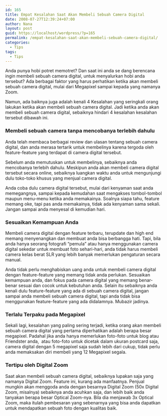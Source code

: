 ```yaml
---
id: 165
title: Empat Kesalahan Saat Akan Membeli Sebuah Camera Digital
date: 2008-07-27T12:39:24+07:00
author: Nana
layout: post
guid: https://localhost/wordpress/?p=165
permalink: /empat-kesalahan-saat-akan-membeli-sebuah-camera-digital/
categories:
  - Tips
tags:
  - Tips
---
```

Anda punya hobi potret memotret? Dan saat ini anda se dang berencana ingin membeli sebuah camera digital, untuk menyalurkan hobi anda tersebut? Ada berbagai faktor yang harus perhatikan ketika akan membeli sebuah camera digital, mulai dari Megapixel sampai kepada yang namanya Zoom.

Namun, ada baiknya juga adalah kenali 4 Kesalahan yang seringkali orang lakukan ketika akan membeli sebuah camera digital. Jadi ketika anda akan membeli sebuah camera digital, sebaiknya hindari 4 kesalahan kesalahan tersebut dibawah ini.

### Membeli sebuah camera tanpa mencobanya terlebih dahulu

Anda telah membaca berbagai review dan ulasan tentang sebuah camera digital, dan anda merasa tertarik untuk membelinya karena tergoda oleh feature-feature yang terdapat di camera digital tersebut.

Sebelum anda memutuskan untuk membelinya, sebaiknya anda mencobanya terlebih dahulu. Meskipun anda akan membeli camera digital tersebut secara online, sebaiknya luangkan waktu anda untuk mengunjungi dulu toko-toko khusus yang menjual camera digital.

Anda coba dulu camera digital tersebut, mulai dari kenyaman saat anda memegangnya, sampai kepada kemudahan saat mengakses tombol-tombol maupun menu-menu ketika anda memakainya. Soalnya siapa tahu, feature memang oke, tapi pas anda memakainya, tidak ada kenyaman sama sekali. Jangan sampai anda menyesal di kemudian hari.

### Sesuaikan Kemampuan Anda

Membeli camera digital dengan feature terbaru, terupdate dan high end memang menyenangkan dan membuat anda bisa berbangga hati. Tapi, bila anda hanya seorang fotografi “pemula” atau hanya menggunakan camera digital sekedar untuk membuat foto sehari-hari, anda tidak harus membeli camera kelas berat SLR yang lebih banyak memerlukan pengaturan secara manual.

Anda tidak perlu menghabiskan uang anda untuk membeli camera digital dengan feature-feature yang memang tidak anda perlukan. Sesuaikan kemampuan anda, dan fokus pada camera digital yang memang benar-benar sesuai dan cocok untuk kebutuhan anda. Selain itu sebaiknya anda kenali dulu feature-feature yang ada di sebuah camera digital, jangan sampai anda membeli sebuah camera digital, tapi anda tidak bisa menggunakan feature-feature yang ada didalamnya. Mubazir jadinya.

### Terlalu Terpaku pada Megapixel

Sekali lagi, kesalahan yang paling sering terjadi, ketika orang akan membeli sebuah camera digital yang pertama diperhatikan adalah berapa besar megapixel. Padahal jika anda hanya memerlukan foto-foto untuk blog atau Friendster anda,  atau foto-foto untuk dicetak dalam ukuran postcard saja, camera digital dengan 5 megapixel saja sudah lebih dari cukup, tidak perlu anda memaksakan diri membeli yang 12 Megapixel segala.

### Tertipu oleh Digital Zoom

Saat akan membeli sebuah camera digital, sebaiknya lupakan saja yang namanya Digital Zoom. Feature ini, kurang ada manfaatnya. Penjual mungkin akan menggoda anda dengan besarnya Digital Zoom (50x Digital Zoom, misalnya) sebaiknya anda acuhkan saja, dan lebih baik anda tanyakan berapa besar Optical Zoom-nya. Bila dia menjawab 3x Optical Zoom, maka itulah pembesaran yang sebenarnya yang bisa anda dapatkan untuk mendapatkan sebuah foto dengan kualitas baik.
